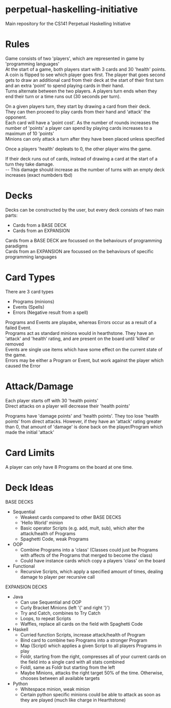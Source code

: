 # perpetual-haskelling-initiative
Main repository for the CS141 Perpetual Haskelling Initiative

# Rules
Game consists of two 'players', which are represented in game by 'programming languages'  
At the start of a game, both players start with 3 cards and 30 'health' points.  
A coin is flipped to see which player goes first. The player that goes second gets to draw an additional card from their deck at the start of their first turn and an extra 'point' to spend playing cards in their hand.   
Turns alternate between the two players. A players turn ends when they end their turn or a time runs out (30 seconds per turn).  

On a given players turn, they start by drawing a card from their deck.  
They can then proceed to play cards from their hand and 'attack' the opponent.  
Each card will have a 'point cost'. As the number of rounds increases the number of 'points' a player can spend by playing cards increases to a maximum of 10 'points'  
Minions can only attack a turn after they have been placed unless specified

Once a players 'health' depleats to 0, the other player wins the game.  

If their deck runs out of cards, instead of drawing a card at the start of a turn they take damage.  
 -- This damage should increase as the number of turns with an empty deck increases (exact numbders tbd)  

# Decks
Decks can be constructed by the user, but every deck consists of two main parts:
- Cards from a BASE DECK  
- Cards from an EXPANSION  

Cards from a BASE DECK are focussed on the behaviours of programming paradigms  
Cards from an EXPANSION are focussed on the behaviours of specific programming languages  

# Card Types
There are 3 card types  
- Programs (minions)  
- Events (Spells)  
- Errors (Negative result from a spell)  

Programs and Events are playabe, whereas Errors occur as a result of a failed Event.   
Programs act as standard minions would in hearthstone. They have an 'attack' and 'health' rating, and are present on the board until 'killed' or removed  
Events are single use items which have some effect on the current state of the game.   
Errors may be either a Program or Event, but work against the player which caused the Error  

# Attack/Damage
Each player starts off with 30 'health points'  
Direct attacks on a player will decrease their 'health points'  

Programs have 'damage points' and 'health points'. They too lose 'health points' from direct attacks. However, if they have an 'attack' rating greater than 0, that amount of 'damage' is done back on the player/Program which made the initial 'attack'  

# Card Limits
A player can only have 8 Programs on the board at one time. 




# Deck Ideas
BASE DECKS
- Sequential
    - Weakest cards compared to other BASE DECKS
    - 'Hello World' minion
    - Basic operator Scripts (e.g. add, mult, sub), which alter the attack/health of Programs
    - Spaghetti Code, weak Programs
- OOP
    - Combine Programs into a 'class' (Classes could just be Programs with affects of the Programs that merged to become the class)
    - Could have instance cards which copy a players 'class' on the board 
- Functional
    - Recursive Scripts, which apply a specified amount of times, dealing damage to player per recursive call

EXPANSION DECKS
- Java
    - Can use Sequential and OOP
    - Curly Bracket Minions (left '{' and right '}')
    - Try and Catch, combines to Try Catch
    - Loops, to repeat Scripts
    - Waffles, replace all cards on the field with Spaghetti Code
- Haskell
    - Curried function Scripts, increase attack/health of Program
    - Bind card to combine two Programs into a stronger Program
    - Map (Script) which applies a given Script to all players Programs in play
    - Foldr, starting from the right, compresses all of your current cards on the field into a single card with all stats combined
    - Foldl, same as Foldr but starting from the left
    - Maybe Minions, attacks the right target 50% of the time. Otherwise, chooses between all available targets
- Python
    - Whitespace minion, weak minion 
    - Certain python specific minions could be able to attack as soon as they are played (much like charge in Hearthstone)


